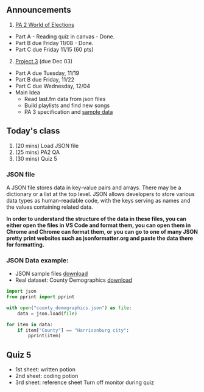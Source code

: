 ## Announcements
1. [PA 2 World of Elections](https://w3.cs.jmu.edu/cs149/f24/pa/pa2/)
- Part A - Reading quiz in canvas - Done.
- Part B due Friday 11/08 - Done.
- Part C due Friday 11/15 (60 pts)
2. [Project 3](https://w3.cs.jmu.edu/cs149/f24/pa/pa3/) (due Dec 03)
- Part A due Tuesday, 11/19
- Part B due Friday, 11/22
- Part C due Wednesday, 12/04
- Main Idea
    - Read last.fm data from json files
    - Build playlists and find new songs
    - PA 3 specification and [sample data](https://w3.cs.jmu.edu/cs149/f24/pa/pa3/stubs/sample_data.py)

## Today's class
1. (20 mins) Load JSON file
2. (25 mins) PA2 QA
3. (30 mins) Quiz 5

### JSON file
A JSON file stores data in key-value pairs and arrays. There may be a dictionary or a list at the top level.
JSON allows developers to store various data types as human-readable code, with the keys serving as names and the values containing related data.

**In order to understand the structure of the data in these files, you can either open the files in VS Code and format them, you can open them in Chrome and Chrome can format them, or you can go to one of many JSON pretty print websites such as jsonformatter.org and paste the data there for formatting.**

### JSON Data example:
- JSON sample files [download](https://support.oneskyapp.com/hc/en-us/articles/208047697-JSON-sample-files)
- Real dataset: County Demographics [download](https://corgis-edu.github.io/corgis/json/county_demographics/)


```python
import json
from pprint import pprint

with open("county_demographics.json") as file:
    data = json.load(file)

for item in data:
    if item["County"] == "Harrisonburg city":
        pprint(item)
```

## Quiz 5
- 1st sheet: written potion
- 2nd sheet: coding potion
- 3rd sheet: reference sheet
Turn off monitor during quiz
